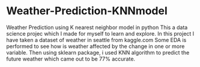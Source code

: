 # Weather-Prediction-KNNmodel
Weather Prediction using K nearest neighbor model in python
This a data science projec which I made for myself to learn and explore.
In this project I have taken a dataset of weather in seattle from kaggle.com
Some EDA is performed to see how is weather affected by the change in one or more variable.
Then using sklearn package, i used KNN algorithm to predict the future weather which came out to be 77% accurate.
